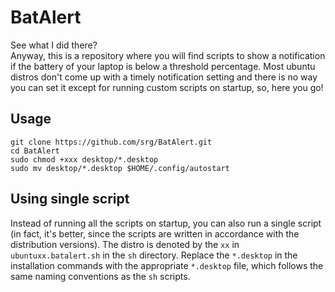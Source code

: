 # BatAlert

See what I did there?  
Anyway, this is a repository where you will find scripts to show a notification if the battery of your laptop is below a threshold percentage. Most ubuntu distros don't come up with a timely notification setting and there is no way you can set it except for running custom scripts on startup, so, here you go! 

## Usage
```
git clone https://github.com/srg/BatAlert.git
cd BatAlert
sudo chmod +xxx desktop/*.desktop 
sudo mv desktop/*.desktop $HOME/.config/autostart
```

## Using single script
Instead of running all the scripts on startup, you can also run a single script (in fact, it's better, since the scripts are written in accordance with the distribution versions). The distro is denoted by the `xx` in `ubuntuxx.batalert.sh` in the `sh` directory. Replace the `*.desktop` in the installation commands with the appropriate `*.desktop` file, which follows the same naming conventions as the `sh` scripts.
